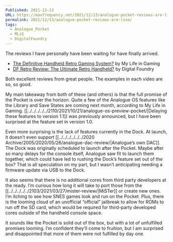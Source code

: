```yaml
---
Published: 2021-12-13
URL: https://maxfrequency.net/2021/12/13/analogue-pocket-reviews-are-live/
permalink: 2021/12/13/analogue-pocket-reviews-are-live/
tags:
  - Analogue_Pocket
  - MLiG
  - DigitalFoundry
---
```

The reviews I have personally have been waiting for have finally arrived.

- [The Definitive Handheld Retro Gaming System?](https://youtu.be/Ro9QQrTOnT0) by My Life in Gaming
- [DF Retro Review: The Ultimate Retro Handheld?](https://youtu.be/O9Qy-H7H6og) by Digital Foundry

Both excellent reviews from great people. The examples in each video are so, so good.

My main takeaway from both of these (and others) is that the full promise of the Pocket is over the horizon. Quite a few of the Analogue OS features like the Library and Save States are coming next month, according to My Life in Gaming. [[../../../../../2110/2021/10/21/analogue-os-preview-pocket/|Delaying these features to version 1.1]] was previously announced, but I have been surprised at the feature set in version 1.0.

Even more surprising is the lack of features currently in the Dock. At launch, it doesn’t even support [[../../../../../../2020 Archive/2005/2020/05/26/analogue-dac-review/|Analogue’s own DAC]]. The Dock was originally scheduled to launch after the Pocket. Maybe after so many delays for the console itself, Analogue saw fit to launch them together, which could have led to rushing the Dock’s feature set out of the box? That is all speculation on my part, but I wasn’t anticipating needing a firmware update via USB to the Dock.

It also seems that there is no additional cores from third party developers at the ready. I’m curious how long it will take to port those from the [[../../../../../2103/2021/03/27/mister-review/|MiSTer]] or create new ones. I’m itching to see how SNES games look and run on the Pocket. Plus, there is the looming cloud of an unofficial “official” jailbreak to allow for ROMs to run off the SD card, which would be required for third-party developed cores outside of the handheld console space.

It sounds like the Pocket is solid out of the box, but with a lot of unfulfilled promises looming. I’m confident they’ll come to fruition, but I am surprised and disappointed that more of them were not fulfilled by day one.
